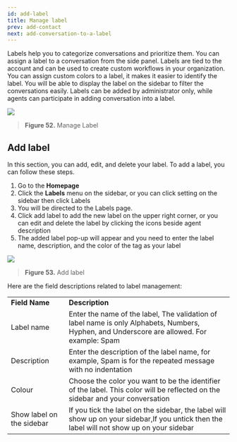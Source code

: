 ```yaml
---
id: add-label
title: Manage label
prev: add-contact
next: add-conversation-to-a-label
---
```


Labels help you to categorize conversations and prioritize them. You can assign a label to a conversation from the side panel. Labels are tied to the account and can be used to create custom workflows in your organization. You can assign custom colors to a label, it makes it easier to identify the label. You will be able to display the label on the sidebar to filter the conversations easily. Labels can be added by administrator only, while agents can participate in adding conversation into a label.

![](https://lh6.googleusercontent.com/GC2WJ0-_zKsAA7FfbaZrRsEfr9o4WmnunpFuOyOjxceS2UTADR4druar_lyFWurOZI0Jb9rVEXQQJ0z6aXx8bIjDru28JLJ5LSmAzpAuphzhloET17cuL8fidZac8j6GM6Sn6-v0)

> **Figure 52.** Manage Label

## Add label

In this section, you can add, edit, and delete your label. To add a label, you can follow these steps.

1. Go to the **Homepage**
2. Click the **Labels** menu on the sidebar, or you can click setting on the sidebar then click Labels
3. You will be directed to the Labels page.
4. Click add label to add the new label on the upper right corner, or you can edit and delete the label by clicking the icons beside agent description
5. The added label pop-up will appear and you need to enter the label name, description, and the color of the tag as your label

![](https://lh6.googleusercontent.com/EaMMPzWwahE9amw4TWsKjVDDPFxRFhDvKEaqoPEQ-xX2jWkIHEa8GUoZaRGumHU7f2E4uSBxLoscEfE-vOsbrzK54FNL2IqWR7-VQovxQWpbCVdV3f_-8_iyJLtrfcrmWfYmE0zJ)

> **Figure 53.** Add label

Here are the field descriptions related to label management:

<table>
  <tr>
   <td><strong>Field Name</strong>
   </td>
   <td><strong>Description</strong>
   </td>
  </tr>
  <tr>
   <td>Label name
   </td>
   <td>Enter the name of the label, The validation of label name is only Alphabets, Numbers, Hyphen, and Underscore are allowed. For example: Spam
   </td>
  </tr>
  <tr>
   <td>Description
   </td>
   <td>Enter the description of the label name, for example, Spam is  for the repeated message with no indentation
   </td>
  </tr>
  <tr>
   <td>Colour
   </td>
   <td>Choose the color you want to be the identifier of the label. This color will be reflected on the sidebar and your conversation
   </td>
  </tr>
  <tr>
   <td>Show label on the sidebar
   </td>
   <td>If you tick the label on the sidebar, the label will show up on your sidebar,If you untick then the label will not show up on your sidebar
   </td>
  </tr>
</table>
